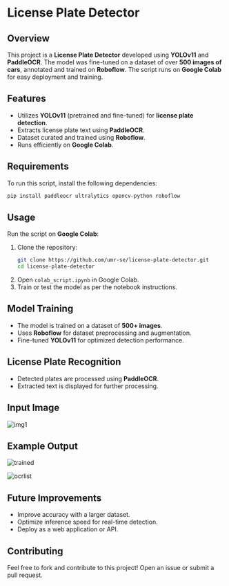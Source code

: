 # License Plate Detector

## Overview
This project is a **License Plate Detector** developed using **YOLOv11** and **PaddleOCR**. The model was fine-tuned on a dataset of over **500 images of cars**, annotated and trained on **Roboflow**. The script runs on **Google Colab** for easy deployment and training.

## Features
- Utilizes **YOLOv11** (pretrained and fine-tuned) for **license plate detection**.
- Extracts license plate text using **PaddleOCR**.
- Dataset curated and trained using **Roboflow**.
- Runs efficiently on **Google Colab**.

## Requirements
To run this script, install the following dependencies:

```sh
pip install paddleocr ultralytics opencv-python roboflow
```

## Usage
Run the script on **Google Colab**:

1. Clone the repository:
   ```sh
   git clone https://github.com/umr-se/license-plate-detector.git
   cd license-plate-detector
   ```
2. Open `colab_script.ipynb` in Google Colab.
3. Train or test the model as per the notebook instructions.

## Model Training
- The model is trained on a dataset of **500+ images**.
- Uses **Roboflow** for dataset preprocessing and augmentation.
- Fine-tuned **YOLOv11** for optimized detection performance.

## License Plate Recognition
- Detected plates are processed using **PaddleOCR**.
- Extracted text is displayed for further processing.

## Input Image

![img1](https://github.com/user-attachments/assets/4c655986-9388-47cb-8ce6-3ac3cba1405b)

## Example Output

![trained](https://github.com/user-attachments/assets/f1bdd4d1-4587-441c-a618-7669b3929894)

![ocrlist](https://github.com/user-attachments/assets/7602bf83-9feb-4b00-bbe5-c115cc5e0566)

## Future Improvements
- Improve accuracy with a larger dataset.
- Optimize inference speed for real-time detection.
- Deploy as a web application or API.

## Contributing
Feel free to fork and contribute to this project! Open an issue or submit a pull request.

